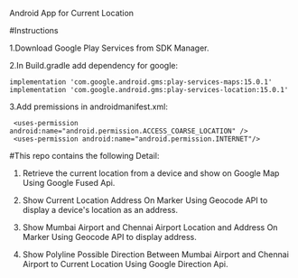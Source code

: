 Android App for Current Location


#Instructions

1.Download Google Play Services from SDK Manager.

2.In Build.gradle add dependency for google:

    implementation 'com.google.android.gms:play-services-maps:15.0.1'
    implementation 'com.google.android.gms:play-services-location:15.0.1'    
    
3.Add premissions in androidmanifest.xml:

     <uses-permission android:name="android.permission.ACCESS_COARSE_LOCATION" />
     <uses-permission android:name="android.permission.INTERNET"/>
     
#This repo contains the following Detail:

1. Retrieve the current location from a device and show on Google Map Using Google Fused Api.

2. Show Current Location Address On Marker Using Geocode API to display a device's location as an address.

3. Show Mumbai Airport and Chennai Airport Location and Address On Marker Using Geocode API to display address.

4. Show Polyline Possible Direction Between Mumbai Airport and Chennai Airport to Current Location Using Google Direction Api.
